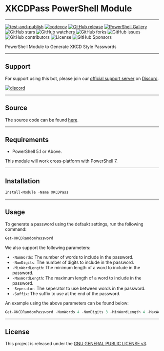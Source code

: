 # XKCDPass PowerShell Module
---

[![test-and-publish](https://github.com/adambirds/xkcd-pass-pwsh/actions/workflows/test-and-publish.yml/badge.svg?branch=main)](https://github.com/adambirds/xkcd-pass-pwsh/actions/workflows/test-and-publish.yml)
[![codecov](https://codecov.io/gh/adambirds/xkcd-pass-pwsh/branch/main/graph/badge.svg?token=XQGNSR1A57)](https://codecov.io/gh/adambirds/xkcd-pass-pwsh)
[![GitHub release](https://img.shields.io/github/release/adambirds/xkcd-pass-pwsh.svg)](https://github.com/adambirds/xkcd-pass=pwsh/releases/latest)
[![PowerShell Gallery](https://img.shields.io/powershellgallery/dt/XKCDPass?style=plastic)](https://www.powershellgallery.com/packages/XKCDPass)
![GitHub stars](https://img.shields.io/github/stars/adambirds/xkcd-pass-pwsh.svg)
![GitHub watchers](https://img.shields.io/github/watchers/adambirds/xkcd-pass-pwsh.svg)
![GitHub forks](https://img.shields.io/github/forks/adambirds/xkcd-pass-pwsh.svg)
![GitHub issues](https://img.shields.io/github/issues/adambirds/xkcd-pass-pwsh.svg)
![GitHub contributors](https://img.shields.io/github/contributors/adambirds/xkcd-pass-pwsh.svg)
![License](https://img.shields.io/github/license/adambirds/xkcd-pass-pwsh.svg)
![GitHub Sponsors](https://img.shields.io/github/sponsors/adambirds)

PowerShell Module to Generate XKCD Style Passwords

---
## Support
For support using this bot, please join our [official support server](https://discord.gg/f5veJaa4ZX) on [Discord](https://discord.com).

[![discord](https://img.shields.io/discord/941885906443468880?color=%237289DA&label=Coding%20And%20Gaming%20With%20Adam&logo=discord&logoColor=white)](https://discord.gg/f5veJaa4ZX)

---
## Source
The source code can be found [here](https://github.com/adambirds/xkcd-pass-pwsh).

---
## Requirements

* PowerShell 5.1 or Above.

This module will work cross-platform with PowerShell 7.

---
## Installation

```powershell
Install-Module -Name XKCDPass
```

---
## Usage

To generate a password using the defaukt settings, run the following command:

```powershell
Get-XKCDRandomPassword
```

We also support the following parameters:

* `-NumWords`: The number of words to include in the password.
* `-NumDigits`: The number of digits to include in the password.
* `-MinWordLength`: The minimum length of a word to include in the password.
* `-MaxWordLength`: The maximum length of a word to include in the password.
* `-Seperator`: The seperator to use between words in the password.
* `-Suffix`: The suffix to use at the end of the password.

An example using the above parameters can be found below:

```powershell
Get-XKCDRandomPassword -NumWords 4 -NumDigits 3 -MinWordLength 4 -MaxWordLength 6 -Separator _ -Suffix !
```

---
## License

This project is released under the [GNU GENERAL PUBLIC LICENSE v3](https://github.com/adambirds/xkcd-pass-pwsh/blob/main/LICENSE).